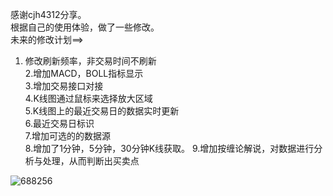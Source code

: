 感谢cjh4312分享。<br>
根据自己的使用体验，做了一些修改。<br>
未来的修改计划==><br>
1. 修改刷新频率，非交易时间不刷新<br>
2.增加MACD，BOLL指标显示<br>
3.增加交易接口对接<br>
4.K线图通过鼠标来选择放大区域<br>
5.K线图上的最近交易日的数据实时更新<br>
6.最近交易日标识<br>
7.增加可选的的数据源<br>
8.增加了1分钟，5分钟，30分钟K线获取。
9.增加按缠论解说，对数据进行分析与处理，从而判断出买卖点<br>

![688256](https://github.com/user-attachments/assets/2d4d89c2-bb95-4a3e-bb9f-8aa17bd8a7b2)
